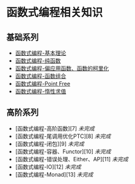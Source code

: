 # 函数式编程相关知识

## 基础系列

* [函数式编程-基本理论][1]
* [函数式编程-纯函数][2]
* [函数式编程-偏应用函数、函数的柯里化][3]
* [函数式编程-函数组合][4]
* [函数式编程-Point Free][5]
* [函数式编程-惰性求值][6]


## 高阶系列

* [函数式编程-高阶函数][7] *未完成*
* [函数式编程-尾调用优化PTC][8] *未完成*
* [函数式编程-闭包][9] *未完成*
* [函数式编程-容器、Functor][10] *未完成*
* [函数式编程-错误处理、Either、AP][11] *未完成*
* [函数式编程-IO][12] *未完成*
* [函数式编程-Monad][13] *未完成*



[1]: https://github.com/MarsPen/-notes-summary/blob/master/javascript/functionalBase.md
[2]: https://github.com/MarsPen/-notes-summary/blob/master/javascript/functionalPurity.md
[3]: https://github.com/MarsPen/-notes-summary/blob/master/javascript/functionCurrying.md
[4]: https://github.com/MarsPen/-notes-summary/blob/master/javascript/functionalCombination.md
[5]: https://github.com/MarsPen/-notes-summary/blob/master/javascript/functionalPoint.md
[6]: https://github.com/MarsPen/-notes-summary/blob/master/javascript/functionLazyChain.md